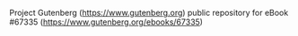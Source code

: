 Project Gutenberg (https://www.gutenberg.org) public repository for
eBook #67335 (https://www.gutenberg.org/ebooks/67335)
